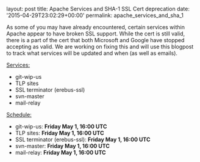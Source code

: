 
layout: post
title: Apache Services and SHA-1 SSL Cert deprecation
date: '2015-04-29T23:02:29+00:00'
permalink: apache_services_and_sha_1

<p>
As some of you may have already encountered, certain services within Apache appear to have broken SSL support. While the cert is still valid, there is a part of the cert that both Microsoft and Google have stopped accepting as valid. We are working on fixing this and will use this blogpost to track what services will be updated and when (as well as emails).</p> 
  <p> </p> 
  <p> </p> 
  <p><u>Services:</u></p> 
  <ul> 
    <li><u></u>git-wip-us</li> 
    <li>TLP sites</li> 
    <li>SSL terminator (erebus-ssl)</li> 
    <li>svn-master</li> 
    <li>mail-relay</li> 
  </ul> 
  <p><u>Schedule:</u></p> 
  <ul> 
    <li>git-wip-us: <b>Friday May 1, 16:00 UTC</b><br /></li> 
    <li>TLP sites: <b>Friday May 1, 16:00 UTC</b></li> 
    <li>SSL terminator (erebus-ssl): <b>Friday May 1, 16:00 UTC</b></li> 
    <li>svn-master: <b>Friday May 1, 16:00 UTC</b></li> 
    <li>mail-relay: <b>Friday May 1, 16:00 UTC</b></li>
  </ul>
